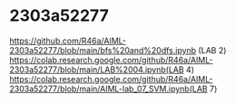 # 2303a52277
https://github.com/R46a/AIML-2303a52277/blob/main/bfs%20and%20dfs.ipynb (LAB 2)
https://colab.research.google.com/github/R46a/AIML-2303a52277/blob/main/LAB%2004.ipynb(LAB 4)
https://colab.research.google.com/github/R46a/AIML-2303a52277/blob/main/AIML-lab_07_SVM.ipynb(LAB 7)



